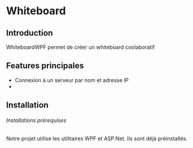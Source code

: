 # Whiteboard

## Introduction
WhiteboardWPF permet de créer un whiteboard coolaboratif

## Features principales
- Connexion à un serveur par nom et adresse IP
- 

## Installation
###### Installations prérequises
Notre projet utilise les utilitaires WPF et ASP.Net. Ils sont déjà préinstallés.
